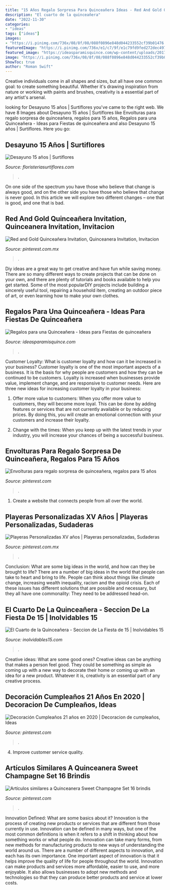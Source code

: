 ```yaml
---
title: "15 Años Regalo Sorpresa Para Quinceañera Ideas - Red And Gold Quinceañera Invitation, Quinceanera Invitation, Invitacion"
description: "El cuarto de la quinceañera"
date: "2022-11-30"
categories:
- "ideas"
tags: ["ideas"]
images:
- "https://i.pinimg.com/736x/08/8f/08/088f0896e848d044233552cf39b01476.jpg"
featuredImage: "https://i.pinimg.com/736x/e1/c7/9f/e1c79fd9fed272dec49778c1129f6eff.jpg"
featured_image: "https://ideasparamisquince.com/wp-content/uploads/2017/11/Regalos-para-una-Quinceanera-5.jpg"
image: "https://i.pinimg.com/736x/08/8f/08/088f0896e848d044233552cf39b01476.jpg"
ShowToc: true
author: "Roman Swift"
---
```



Creative individuals come in all shapes and sizes, but all have one common goal: to create something beautiful. Whether it's drawing inspiration from nature or working with paints and brushes, creativity is a essential part of any artist's arsenal.

	

		
looking for Desayuno 15 años | Surtiflores you've came to the right web. We have 8 Images about Desayuno 15 años | Surtiflores like Envolturas para regalo sorpresa de quinceañera, regalos para 15 años, Regalos para una Quinceañera - Ideas para Fiestas de quinceañera and also Desayuno 15 años | Surtiflores. Here you go:
		
    
## Desayuno 15 Años | Surtiflores

<img loading=lazy src="https://floristeriasurtiflores.com/wp-content/uploads/2020/08/BeautyPlus_20200806105051849_save.jpg" onerror="this.onerror=null;this.src='https://tse2.mm.bing.net/th?id=OIP.50Olp8HDyCUDv3np8br9uwHaJ4&amp;pid=15.1';" alt="Desayuno 15 años | Surtiflores">

_Source: floristeriasurtiflores.com_

>. 

	

On one side of the spectrum you have those who believe that change is always good, and on the other side you have those who believe that change is never good. In this article we will explore two different changes – one that is good, and one that is bad.

    
## Red And Gold Quinceañera Invitation, Quinceanera Invitation, Invitacion

<img loading=lazy src="https://i.pinimg.com/736x/08/8f/08/088f0896e848d044233552cf39b01476.jpg" onerror="this.onerror=null;this.src='https://tse1.mm.bing.net/th?id=OIP.fPPuk1r17eu2uwDhDj_jkwHaKe&amp;pid=15.1';" alt="Red and Gold Quinceañera Invitation, Quinceanera Invitation, Invitacion">

_Source: pinterest.com.mx_

>. 

	

Diy ideas are a great way to get creative and have fun while saving money. There are so many different ways to create projects that can be done on your own, and there are plenty of tutorials and books available to help you get started. Some of the most popularDIY projects include building a sincerely useful tool, repairing a household item, creating an outdoor piece of art, or even learning how to make your own clothes.

    
## Regalos Para Una Quinceañera - Ideas Para Fiestas De Quinceañera

<img loading=lazy src="https://ideasparamisquince.com/wp-content/uploads/2017/11/Regalos-para-una-Quinceanera-5.jpg" onerror="this.onerror=null;this.src='https://tse4.mm.bing.net/th?id=OIP.GMoNrb3_SRgMe3bbDL6tiAHaJD&amp;pid=15.1';" alt="Regalos para una Quinceañera - Ideas para Fiestas de quinceañera">

_Source: ideasparamisquince.com_

>. 

	

Customer Loyalty: What is customer loyalty and how can it be increased in your business?
Customer loyalty is one of the most important aspects of a business. It is the basis for why people are customers and how they can be continued to be customers. Loyalty is increased when businesses provide value, implement change, and are responsive to customer needs. Here are three new ideas for increasing customer loyalty in your business:
1. Offer more value to customers: When you offer more value to customers, they will become more loyal. This can be done by adding features or services that are not currently available or by reducing prices. By doing this, you will create an emotional connection with your customers and increase their loyalty.

2. Change with the times: When you keep up with the latest trends in your industry, you will increase your chances of being a successful business.

    
## Envolturas Para Regalo Sorpresa De Quinceañera, Regalos Para 15 Años

<img loading=lazy src="https://i.pinimg.com/736x/cf/46/7c/cf467c793385f5af4252f90fba3a29e2.jpg" onerror="this.onerror=null;this.src='https://tse4.mm.bing.net/th?id=OIP.c9Ist4vTly0Ndn4KsjMwQgHaJI&amp;pid=15.1';" alt="Envolturas para regalo sorpresa de quinceañera, regalos para 15 años">

_Source: pinterest.com_

>. 

	

1. Create a website that connects people from all over the world.

    
## Playeras Personalizadas XV Años | Playeras Personalizadas, Sudaderas

<img loading=lazy src="https://i.pinimg.com/736x/06/6b/4d/066b4dda4877987f83711cd36c54b2ef.jpg" onerror="this.onerror=null;this.src='https://tse1.mm.bing.net/th?id=OIP.MLDjpaPkZy4tr4dzsdLWrgHaFj&amp;pid=15.1';" alt="Playeras Personalizadas XV años | Playeras personalizadas, Sudaderas">

_Source: pinterest.com.mx_

>. 

	

Conclusion: What are some big ideas in the world, and how can they be brought to life?
There are a number of big ideas in the world that people can take to heart and bring to life. People can think about things like climate change, increasing wealth inequality, racism and the opioid crisis. Each of these issues has different solutions that are possible and necessary, but they all have one commonality: They need to be addressed head-on.

    
## El Cuarto De La Quinceañera - Seccion De La Fiesta De 15 | Inolvidables 15

<img loading=lazy src="https://www.inolvidables15.com/miscelaneas/contenidos/imagart/imagprin/158_artprinc.jpg" onerror="this.onerror=null;this.src='https://tse2.mm.bing.net/th?id=OIP.tAd05SFPTyQV7edfYAIEiQAAAA&amp;pid=15.1';" alt="El Cuarto de la Quinceañera - Seccion de La Fiesta de 15 | Inolvidables 15">

_Source: inolvidables15.com_

>. 

	

Creative ideas: What are some good ones?
Creative ideas can be anything that makes a person feel good. They could be something as simple as coming up with a new way to decorate their home or coming up with an idea for a new product. Whatever it is, creativity is an essential part of any creative process.

    
## Decoración Cumpleaños 21 Años En 2020 | Decoracion De Cumpleaños, Ideas

<img loading=lazy src="https://i.pinimg.com/736x/e1/c7/9f/e1c79fd9fed272dec49778c1129f6eff.jpg" onerror="this.onerror=null;this.src='https://tse1.mm.bing.net/th?id=OIP.PJqMAJL79qGhJ41xGz2GTgHaH9&amp;pid=15.1';" alt="Decoración Cumpleaños 21 años en 2020 | Decoracion de cumpleaños, Ideas">

_Source: pinterest.com_

>. 

	

4. Improve customer service quality.

    
## Artículos Similares A Quinceanera Sweet Champagne Set 16 Brindis

<img loading=lazy src="https://i.pinimg.com/originals/58/15/f9/5815f96d4a246205d3f10d9d5ed697f7.jpg" onerror="this.onerror=null;this.src='https://tse2.mm.bing.net/th?id=OIP.NawQyebgUtPAaboMoz6x1QHaLe&amp;pid=15.1';" alt="Artículos similares a Quinceanera Sweet Champagne Set 16 brindis">

_Source: pinterest.com_

>. 

	

Innovation Defined: What are some basics about it?
Innovation is the process of creating new products or services that are different from those currently in use. Innovation can be defined in many ways, but one of the most common definitions is when it refers to a shift in thinking about how something works or what people do. Innovation can take many forms, from new methods for manufacturing products to new ways of understanding the world around us. There are a number of different aspects to innovation, and each has its own importance.
One important aspect of innovation is that it helps improve the quality of life for people throughout the world. Innovation can make products and services more affordable, easier to use, and more enjoyable. It also allows businesses to adopt new methods and technologies so that they can produce better products and service at lower costs.

